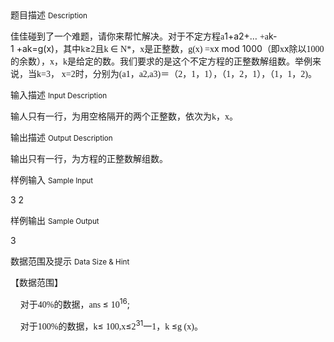 <div class="panel panel-default">
<div class="area-title">
<span>
题目描述
<small>Description</small>
</span></div>
<div class="panel-body">

<p>佳佳碰到了一个难题，请你来帮忙解决。对于不定方程<span style="font-family: 'Times New Roman';">a</span>1+a2+<span style="">… </span><span style="font-family: 'Times New Roman';">+a</span>k-1 +ak=g(x)<span style="">，其中</span><span style="font-family: 'Times New Roman';">k</span><span style="">≥</span><span style="font-family: 'Times New Roman';">2</span><span style="">且</span><span style="font-family: 'Times New Roman';">k </span><span style="">∈ </span><span style="font-family: 'Times New Roman';">N*</span><span style="">，</span><span style="font-family: 'Times New Roman';">x</span><span style="">是正整数，</span><span style="font-family: 'Times New Roman';">g(x) =x</span>x mod 1000<span style="">（即</span><span style="font-family: 'Times New Roman';">x</span>x除以<span style="font-family: 'Times New Roman';">1000</span><span style="">的余数），</span><span style="font-family: 'Times New Roman';">x</span><span style="">，</span><span style="font-family: 'Times New Roman';">k</span><span style="">是给定的数。我们要求的是这个不定方程的正整数解组数。举例来说，当</span><span style="font-family: 'Times New Roman';">k=3</span><span style="">， </span><span style="font-family: 'Times New Roman';">x=2</span><span style="">时，分别为</span><span style="font-family: 'Times New Roman';">(a1</span><span style="">，</span><span style="font-family: 'Times New Roman';">a2,a3)</span><span style="">＝（</span><span style="font-family: 'Times New Roman';">2</span><span style="">，</span><span style="font-family: 'Times New Roman';">1</span><span style="">，</span><span style="font-family: 'Times New Roman';">1</span><span style="">），（</span><span style="font-family: 'Times New Roman';">1</span><span style="">，</span><span style="font-family: 'Times New Roman';">2</span><span style="">，</span><span style="font-family: 'Times New Roman';">1</span><span style="">），（</span><span style="font-family: 'Times New Roman';">1</span><span style="">，</span><span style="font-family: 'Times New Roman';">1</span><span style="">，</span><span style="font-family: 'Times New Roman';">2)</span><span style="">。</span></p>

</div>
</div>

<div class="panel panel-default">
<div class="area-title">
<span>
输入描述
<small>Input Description</small>
</span></div>
<div class="panel-body">
<p>输人<span style="">只有一行，为用空格隔开的两个正整数，依次为</span><span style="font-family: 'Times New Roman';">k</span><span style="">，</span><span style="font-family: 'Times New Roman';">x</span><span style="">。</span></p>

</div>
</div>
<div  class="panel panel-default">
<div class="area-title">
<span>
输出描述
<small>Output Description</small>
</span></div>
<div class="panel-body">

<p class="p0">输出<span style="font-family: 宋体;">只有一行，为方程的正整数解组数。</span></p>

</div>
</div>


<div class="panel panel-default">
<div class="area-title">
<span>
样例输入
<small>Sample Input</small>
</span></div>
<div class="panel-body">
<p>3 2</p>

</div>
</div>

<div class="panel panel-default">
<div class="area-title">
<span>
样例输出
<small>Sample Output</small>
</span></div>
<div class="panel-body">
<p>3</p>

</div>
</div>

<div class="panel panel-default">
<div class="area-title">
<span>
数据范围及提示
<small>Data Size & Hint</small>
</span></div>
<div class="panel-body">
<p>【数据范围】</p>
<p>    对于<span style="font-family: 'Times New Roman';">40%</span><span style="">的数据，</span><span style="font-family: 'Times New Roman';">ans </span><span style="">≤ </span><span style="font-family: 'Times New Roman';">10</span><sup>16</sup>;</p>
<p>    对于<span style="font-family: 'Times New Roman';">100%</span><span style="">的数据，</span><span style="font-family: 'Times New Roman';">k</span><span style="">≤ </span><span style="font-family: 'Times New Roman';">100,x</span><span style="">≤</span><span style="font-family: 'Times New Roman';">2</span><sup>31</sup>一<span style="font-family: 'Times New Roman';">1</span><span style="">，</span><span style="font-family: 'Times New Roman';">k </span><span style="">≤</span><span style="font-family: 'Times New Roman';">g (x)</span><span style="">。</span></p>
</div>
</div>
